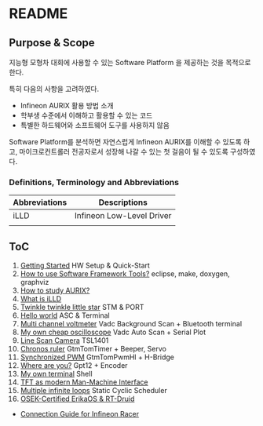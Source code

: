 # README

## Purpose & Scope
지능형 모형차 대회에 사용할 수 있는 Software Platform 을 제공하는 것을 목적으로 한다.

특히 다음의 사항을 고려하였다.

*   Infineon AURIX 활용 방법 소개
*   학부생 수준에서 이해하고 활용할 수 있는 코드
*   특별한 하드웨어와 소프트웨어 도구를 사용하지 않음

Software Platform를 분석하면 자연스럽게 Infineon AURIX를 이해할 수 있도록 하고, 
마이크로컨트롤러 전공자로서 성장해 나갈 수 있는 첫 걸음이 될 수 있도록 구성하였다.

### Definitions, Terminology and Abbreviations

| Abbreviations | Descriptions              |
| ------------- | ------------------------- |
| iLLD          | Infineon Low-Level Driver |
|               |                           |

## ToC

1.  [Getting Started](./docs/GettingStarted.md)  HW Setup & Quick-Start
2.  [How to use Software Framework Tools?](./docs/HowToUseSoftwareFrameworkTools.md)  eclipse, make, doxygen, graphviz
3.  [How to study AURIX?](./docs/HowToStudyAurix.md)
4.  [What is iLLD](./docs/WhatIsIlld.md)
5.  [Twinkle twinkle little star](./docs/TwinkleTwinkleLittleStar.md)  STM & PORT
6.  [Hello world](./docs/HelloWorld.md)  ASC & Terminal
7.  [Multi channel voltmeter](./docs/MultiChannelVoltmeter.md)  Vadc Background Scan + Bluetooth terminal
8.  [My own cheap oscilloscope](./docs/MyOwnCheapOscilloscope.md)  Vadc Auto Scan + Serial Plot
9.  [Line Scan Camera](./docs/LineScanCamera.md) TSL1401
10.  [Chronos ruler](./docs/ChronosRuler.md) GtmTomTimer + Beeper, Servo
11.  [Synchronized PWM](./docs/SynchronizedPwm.md) GtmTomPwmHl + H-Bridge
12.  [Where are you?](./docs/WhereAreYou.md) Gpt12 + Encoder
13.  [My own terminal](./docs/MyOwnTerminal.md) Shell
14.  [TFT as modern Man-Machine Interface](./docs/TftAsModernMmi.md) 
15.  [Multiple infinite loops](./docs/MultipleInfiniteLoops.md) Static Cyclic Scheduler
16.  [OSEK-Certified ErikaOS & RT-Druid](./docs/OsekCertificedErikaOsRtDruid.md)




*   [Connection Guide for Infineon Racer](./docs/ConnectionGuide.md)

